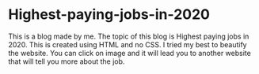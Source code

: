 # Highest-paying-jobs-in-2020
This is a blog made by me. The topic of this blog is Highest paying jobs in 2020. This is created using HTML and no CSS. I tried my best to beautify the website. You can click on image and it will lead you to another website that will tell you more about the job.
